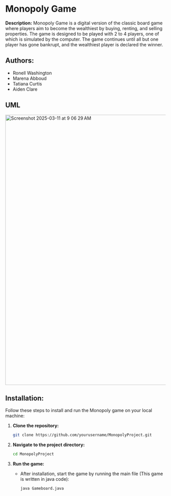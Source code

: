 # Monopoly Game

**Description:**
Monopoly Game is a digital version of the classic board game where players aim to become the wealthiest by buying, renting, and selling properties. The game is designed to be played with 2 to 4 players, one of which is simulated by the computer. The game continues until all but one player has gone bankrupt, and the wealthiest player is declared the winner.

## Authors:
- Ronell Washington  
- Marena Abboud  
- Tatiana Curtis  
- Aiden Clare

## UML

 <img width="849" alt="Screenshot 2025-03-11 at 9 06 29 AM" src="https://github.com/user-attachments/assets/0fcb8b00-508d-4bcd-8f35-0bf7dc14fc40" />

## Installation:

Follow these steps to install and run the Monopoly game on your local machine:

1. **Clone the repository:**
    ```bash
    git clone https://github.com/yourusername/MonopolyProject.git
    ```

2. **Navigate to the project directory:**
    ```bash
    cd MonopolyProject
    ```

3. **Run the game:**
    - After installation, start the game by running the main file (This game is written in java code):
      ```bash
      java Gameboard.java
      ```
 
